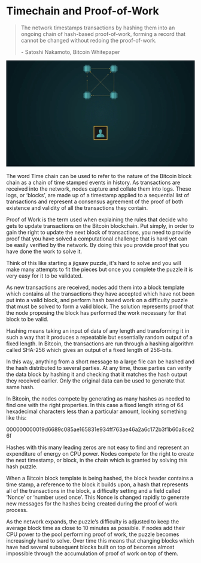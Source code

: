 # Timechain and Proof-of-Work

> The network timestamps transactions by hashing them into an ongoing chain of hash-based proof-of-work, forming a record that cannot be changed without redoing the proof-of-work.
>
> \- Satoshi Nakamoto, Bitcoin Whitepaper

![](<../.gitbook/assets/Theory - Abstract - Timechain.gif>)

The word Time chain can be used to refer to the nature of the Bitcoin block chain as a chain of time stamped events in history. As transactions are received into the network, nodes capture and collate them into logs. These logs, or ‘blocks’, are made up of a timestamp applied to a sequential list of transactions and represent a consensus agreement of the proof of both existence and validity of all the transactions they contain.

Proof of Work is the term used when explaining the rules that decide who gets to update transactions on the Bitcoin blockchain. Put simply, in order to gain the right to update the next block of transactions, you need to provide proof that you have solved a computational challenge that is hard yet can be easily verified by the network. By doing this you provide proof that you have done the work to solve it.

Think of this like starting a jigsaw puzzle, it's hard to solve and you will make many attempts to fit the pieces but once you complete the puzzle it is very easy for it to be validated.

As new transactions are received, nodes add them into a block template which contains all the transactions they have accepted which have not been put into a valid block, and perform hash based work on a difficulty puzzle that must be solved to form a valid block. The solution represents proof that the node proposing the block has performed the work necessary for that block to be valid.

Hashing means taking an input of data of any length and transforming it in such a way that it produces a repeatable but essentially random output of a fixed length. In Bitcoin, the transactions are run through a hashing algorithm called SHA-256 which gives an output of a fixed length of 256-bits.

In this way, anything from a short message to a large file can be hashed and the hash distributed to several parties. At any time, those parties can verify the data block by hashing it and checking that it matches the hash output they received earlier. Only the original data can be used to generate that same hash.

In Bitcoin, the nodes compete by generating as many hashes as needed to find one with the right properties. In this case a fixed length string of 64 hexadecimal characters less than a particular amount, looking something like this:

000000000019d6689c085ae165831e934ff763ae46a2a6c172b3f1b60a8ce26f

Hashes with this many leading zeros are not easy to find and represent an expenditure of energy on CPU power. Nodes compete for the right to create the next timestamp, or block, in the chain which is granted by solving this hash puzzle.

When a Bitcoin block template is being hashed, the block header contains a time stamp, a reference to the block it builds upon, a hash that represents all of the transactions in the block, a difficulty setting and a field called ‘Nonce’ or ‘number used once’. This Nonce is changed rapidly to generate new messages for the hashes being created during the proof of work process.

As the network expands, the puzzle’s difficulty is adjusted to keep the average block time as close to 10 minutes as possible. If nodes add their CPU power to the pool performing proof of work, the puzzle becomes increasingly hard to solve. Over time this means that changing blocks which have had several subsequent blocks built on top of becomes almost impossible through the accumulation of proof of work on top of them.
